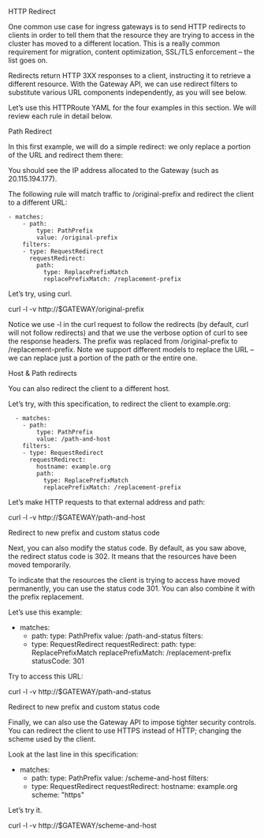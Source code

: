 HTTP Redirect

One common use case for ingress gateways is to send HTTP redirects to clients in order to tell them that the resource they are trying to access in the cluster has moved to a different location.
This is a really common requirement for migration, content optimization, SSL/TLS enforcement – the list goes on.

Redirects return HTTP 3XX responses to a client, instructing it to retrieve a different resource. With the Gateway API, we can use redirect filters to substitute various URL components independently, as you will see below.

Let’s use this HTTPRoute YAML for the four examples in this section. We will review each rule in detail below.

Path Redirect

In this first example, we will do a simple redirect: we only replace a portion of the URL and redirect them there:

You should see the IP address allocated to the Gateway (such as 20.115.194.177).

The following rule will match traffic to /original-prefix and redirect the client to a different URL:

```
- matches:
    - path:
        type: PathPrefix
        value: /original-prefix
    filters:
    - type: RequestRedirect
      requestRedirect:
        path:
          type: ReplacePrefixMatch
          replacePrefixMatch: /replacement-prefix
```

Let’s try, using curl.

curl -l -v http://$GATEWAY/original-prefix

Notice we use -l in the curl request to follow the redirects (by default, curl will not follow redirects) and that we use the verbose option of curl to see the response headers. The prefix was replaced from /original-prefix to /replacement-prefix. Note we support different models to replace the URL – we can replace just a portion of the path or the entire one. 

Host & Path redirects

You can also redirect the client to a different host. 

Let’s try, with this specification, to redirect the client to example.org:

```
  - matches:
    - path:
        type: PathPrefix
        value: /path-and-host
    filters:
    - type: RequestRedirect
      requestRedirect:
        hostname: example.org
        path:
          type: ReplacePrefixMatch
          replacePrefixMatch: /replacement-prefix
```

Let’s make HTTP requests to that external address and path:

curl -l -v http://$GATEWAY/path-and-host

Redirect to new prefix and custom status code

Next, you can also modify the status code. By default, as you saw above, the redirect status code is 302. It means that the resources have been moved temporarily.

To indicate that the resources the client is trying to access have moved permanently, you can use the status code 301. You can also combine it with the prefix replacement.

Let’s use this example:

  - matches:
    - path:
        type: PathPrefix
        value: /path-and-status
    filters:
    - type: RequestRedirect
      requestRedirect:
        path:
          type: ReplacePrefixMatch
          replacePrefixMatch: /replacement-prefix
        statusCode: 301

Try to access this URL:

curl -l -v http://$GATEWAY/path-and-status

Redirect to new prefix and custom status code

Finally, we can also use the Gateway API to impose tighter security controls. You can redirect the client to use HTTPS instead of HTTP; changing the scheme used by the client.

Look at the last line in this specification:

  - matches:
    - path:
        type: PathPrefix
        value: /scheme-and-host
    filters:
    - type: RequestRedirect
      requestRedirect:
        hostname: example.org
        scheme: "https"

Let’s try it.

curl -l -v http://$GATEWAY/scheme-and-host